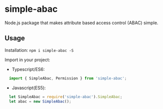 # simple-abac
Node.js package that makes attribute based access control (ABAC) simple.

## Usage  
Installation:
`npm i simple-abac -S`

Import in your project:  
+ Typescript/ES6:
```typescript
  import { SimpleAbac, Permission } from 'simple-abac';
```
+ Javascript(ES5):
```javascript
  let SimpleAbac = require('simple-abac').SimpleAbac;
  let abac = new SimpleAbac();
```
